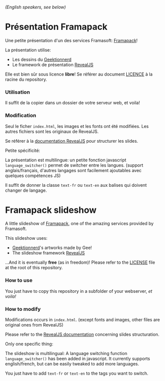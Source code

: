 *(English speakers, see below)*

# Présentation Framapack

Une petite présentation d'un des services Framasoft: [Framapack](https://framapack.org/)!

La présentation utilise:

   * Les dessins du [Geektionnerd](http://geektionnerd.net/) 
   * Le framework de présentation [RevealJS](https://github.com/hakimel/reveal.js)

Elle est bien sûr sous licence **libre**! Se référer au document [LICENCE](blob/master/LICENSE) à la racine du repository.

### Utilisation

Il suffit de la copier dans un dossier de votre serveur web, et voila!

### Modification

Seul le ficher `index.html`, les images et les fonts ont été modifiées. Les autres fichiers sont les originaux de RevealJS.

Se référer à la [documentation RevealJS](https://github.com/hakimel/reveal.js#instructions) pour structurer les slides.

Petite spécificité:

La présentation est multilingue: un petite fonction javascript `language_switcher()` permet de switcher entre les langues. (support anglais/français, d'autres langages sont facilement ajoutables avec quelques compétences JS)

Il suffit de donner la classe `text-fr` ou `text-en` aux balises qui doivent changer de langage.



# Framapack slideshow

A little slideshow of [Framapack](https://framapack.org/), one of the amazing services provided by Framasoft.

This slideshow uses:

   * [Geektionnerd](http://geektionnerd.net/)'s artworks made by Gee!
   * The slideshow framework [RevealJS](https://github.com/hakimel/reveal.js)

...And it is eventually **free** (as in freedom)! Please refer to the [LICENSE](blob/master/LICENSE) file at the root of this repository.

### How to use

You just have to copy this repository in a subfolder of your webserver, *et voila!*


### How to modify

Modifications occurs in `index.html`. (except fonts and images, other files are original ones from RevealJS)

Please refer to the [RevealJS documentation](https://github.com/hakimel/reveal.js#instructions) concerning slides structuration.

Only one specific thing:

The slideshow is multilingual: A language switching function `language_switcher()` has been added in javascript. It currently supports english/french, but can be easily tweaked to add more languages.

You just have to add `text-fr` or `text-en` to the tags you want to switch.





